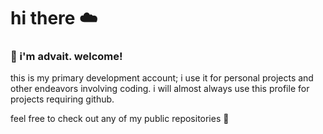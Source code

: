 # hi there ☁️

### 🎈 i'm advait. welcome!


this is my primary development account; i use it for personal projects and other endeavors involving coding. i will almost always use this profile for projects requiring github.

feel free to check out any of my public repositories 👾
